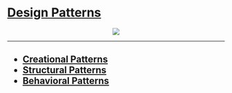 # [Design Patterns](https://github.com/matsennin/csharp-design-patterns/tree/master/Design%20Patterns)

<p align="center">
  <img src="https://github.com/matsennin/csharp-design-patterns/blob/master/Design%20Patterns/GammaCategorizationGOF.png" />
</p>

<hr>

<h2>
  <ul>
    <li>
      <a href="https://github.com/matsennin/csharp-design-patterns/blob/master/Design%20Patterns/Creational%20Design%20Patterns/README.md">
        Creational Patterns
      </a>
    </li>
    <li>
      <a href="https://github.com/matsennin/csharp-design-patterns/blob/master/Design%20Patterns/Structural%20Design%20Patterns/README.md">
        Structural Patterns
      </a>
    </li>
    <li>
      <a href="https://github.com/matsennin/csharp-design-patterns/blob/master/Design%20Patterns/Behavioral%20Design%20Patterns/README.md">
        Behavioral Patterns
      </a>
    </li>
  </ul>
</h2>
